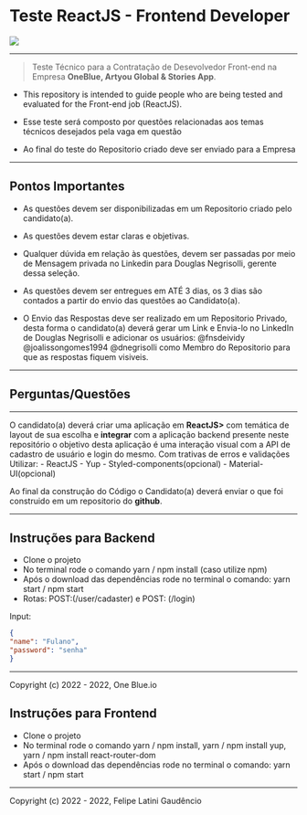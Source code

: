 # **Teste ReactJS - Frontend Developer** 

<img src="https://i.imgur.com/BssBbbX.png" />
<hr>

> Teste Técnico para a Contratação de Desevolvedor Front-end na Empresa **OneBlue, Artyou Global & Stories App**. 
* This repository is intended to guide people who are being tested and evaluated for the Front-end job (ReactJS).

* Esse teste será composto por questões relacionadas aos temas técnicos desejados pela vaga em questão

* Ao final do teste do Repositorio criado deve ser enviado para a Empresa
<hr>

## **Pontos Importantes**
- As questões devem ser disponibilizadas em um Repositorio criado pelo candidato(a).

- As questões devem estar claras e objetivas.

- Qualquer dúvida em relação às questões, devem ser passadas por meio de Mensagem privada no Linkedin para Douglas Negrisolli, gerente dessa seleção.

- As questões devem ser entregues em ATÉ 3 dias, os 3 dias são contados a partir do envio das questões ao Candidato(a).

- O Envio das Respostas deve ser realizado em um Repositorio Privado, desta forma o candidato(a) deverá gerar um Link e Envia-lo no LinkedIn de Douglas Negrisolli e adicionar os usuários: @fnsdeividy @joalissongomes1994 @dnegrisolli como Membro do Repositorio para que as respostas fiquem visiveis.

<hr>


## **Perguntas/Questões**

<hr>
O candidato(a) deverá criar uma aplicação em <b>ReactJS></b> com temática de layout de sua escolha e <b>integrar</b> com a aplicação backend presente neste repositório
o objetivo desta aplicação é uma interação visual com a API de cadastro de usuário e login do mesmo. Com trativas de erros e validações
Utilizar:
- ReactJS
- Yup
- Styled-components(opcional)
- Material-UI(opcional)

Ao final da construção do Código o Candidato(a) deverá enviar o que foi construido em um repositorio do <b>github</b>. 

<hr>

## **Instruções para Backend**
- Clone o projeto
- No terminal rode o comando yarn / npm install (caso utilize npm)
- Após o download das dependências rode no terminal o comando: yarn start / npm start
- Rotas: POST:(/user/cadaster) e POST: (/login)

Input:
```JSON
{
"name": "Fulano",
"password": "senha"
}
```

<hr>
Copyright (c) 2022 - 2022, One Blue.io

## **Instruções para Frontend**

- Clone o projeto
- No terminal rode o comando yarn / npm install, yarn / npm install yup, yarn / npm install react-router-dom
- Após o download das dependências rode no terminal o comando: yarn start / npm start

<hr>
Copyright (c) 2022 - 2022, Felipe Latini Gaudêncio
